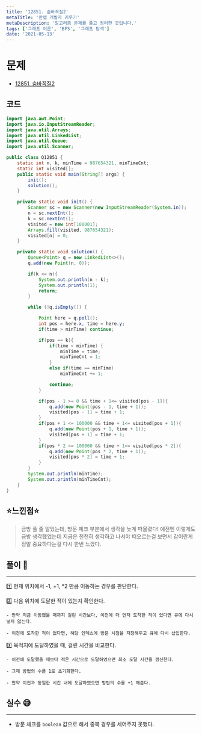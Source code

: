 ```yaml
---
title: '12851. 숨바꼭질2'
metaTitle: '만렙 개발자 키우기'
metaDescription: '알고리즘 문제를 풀고 정리한 곳입니다.'
tags: ['그래프 이론', 'BFS', '그래프 탐색']
date: '2021-05-13'
---
```



# 문제
- [12851. 숨바꼭질2](https://www.acmicpc.net/problem/12851)

## 코드
``` java
import java.awt.Point;
import java.io.InputStreamReader;
import java.util.Arrays;
import java.util.LinkedList;
import java.util.Queue;
import java.util.Scanner;

public class Q12851 {
    static int n, k, minTime = 987654321, minTimeCnt;
    static int visited[];
    public static void main(String[] args) {
        init();
        solution();
    }

    private static void init() {
        Scanner sc = new Scanner(new InputStreamReader(System.in));
        n = sc.nextInt();
        k = sc.nextInt();
        visited = new int[100001];
        Arrays.fill(visited, 987654321);
        visited[n] = 0;
    }

    private static void solution() {
        Queue<Point> q = new LinkedList<>();
        q.add(new Point(n, 0));

        if(k <= n){
            System.out.println(n - k);
            System.out.println(1);
            return;
        }

        while (!q.isEmpty()) {

            Point here = q.poll();
            int pos = here.x, time = here.y;
            if(time > minTime) continue;

            if(pos == k){
                if(time < minTime) {
                    minTime = time;
                    minTimeCnt = 1;
                }
                else if(time == minTime)
                    minTimeCnt += 1;

                continue;
            }

            if(pos - 1 >= 0 && time + 1<= visited[pos - 1]){
                q.add(new Point(pos - 1, time + 1));
                visited[pos - 1] = time + 1;
            }
            if(pos + 1 <= 100000 && time + 1<= visited[pos + 1]){
                q.add(new Point(pos + 1, time + 1));
                visited[pos + 1] = time + 1;
            }
            if(pos * 2 <= 100000 && time + 1<= visited[pos * 2]){
                q.add(new Point(pos * 2, time + 1));
                visited[pos * 2] = time + 1;
            }
        }
        System.out.println(minTime);
        System.out.println(minTimeCnt);
    }
}

```


## ⭐️느낀점⭐️
> 금방 풀 줄 알았는데, 방문 체크 부분에서 생각을 늦게 떠올렸다! 예전엔 이렇게도 금방 생각했었는데 지금은 천천히 생각하고 나서야 떠오르는걸 보면서 감이란게 정말 중요하다는걸 다시 한번 느꼈다. 


## 풀이 📣

<hr/>

1️⃣ 현재 위치에서 -1, +1, *2 만큼 이동하는 경우를 판단한다.


2️⃣ 다음 위치에 도달한 적이 있는지 확인한다.

    - 만약 지금 이동했을 때까지 걸린 시간보다, 이전에 더 먼저 도착한 적이 있다면 큐에 다시 넣지 않는다.

    - 이전에 도착한 적이 없다면, 해당 인덱스에 방문 시점을 저장해두고 큐에 다시 삽입한다.


3️⃣ 목적지에 도달하였을 때, 걸린 시간을 비교한다.

    - 이전에 도달했을 때보다 적은 시간으로 도달하였으면 최소 도달 시간을 갱신한다.

    - 그때 방법의 수를 1로 초기화한다.

    - 만약 이전과 동일한 시간 내에 도달하였으면 방법의 수를 +1 해준다.


## 실수 😅

<hr/>

-  방문 체크를 `boolean` 값으로 해서 중복 경우를 세어주지 못했다.